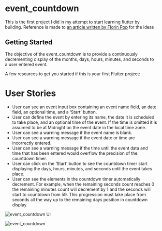 # event_countdown
This is the first project I did in my attempt to start learning flutter by building.
Reference is made to [an article written by Florin Pop](https://blog.bitsrc.io/15-app-ideas-to-build-and-level-up-your-coding-skills-28612c72a3b1) for the ideas


## Getting Started

The objective of the event_countdown is to provide a continuously decrementing display of the months, days, hours, minutes, and seconds to a user entered event.

A few resources to get you started if this is your first Flutter project:

# User Stories
- User can see an event input box containing an event name field, an date field, an optional time, and a ‘Start’ button.
- User can define the event by entering its name, the date it is scheduled to take place, and an optional time of the event. If the time is omitted it is assumed to be at Midnight on the event date in the local time zone.
- User can see a warning message if the event name is blank.
- User can see a warning message if the event date or time are incorrectly entered.
- User can see a warning message if the time until the event data and time that has been entered would overflow the precision of the countdown timer.
- User can click on the ‘Start’ button to see the countdown timer start displaying the days, hours, minutes, and seconds until the event takes place.
- User can see the elements in the countdown timer automatically decrement. For example, when the remaining seconds count reaches 0 the remaining minutes count will decrement by 1 and the seconds will start to countdown from 59. This progression must take place from seconds all the way up to the remaining days position in countdown display.

![event_countdown UI](https://user-images.githubusercontent.com/70073642/153404579-d226a08f-b1f4-4c14-9634-17d1fd6957ae.png)

![event_countdown](https://user-images.githubusercontent.com/70073642/153404591-6f297dd3-831b-4f4e-b7a4-97f7130ca454.png)
